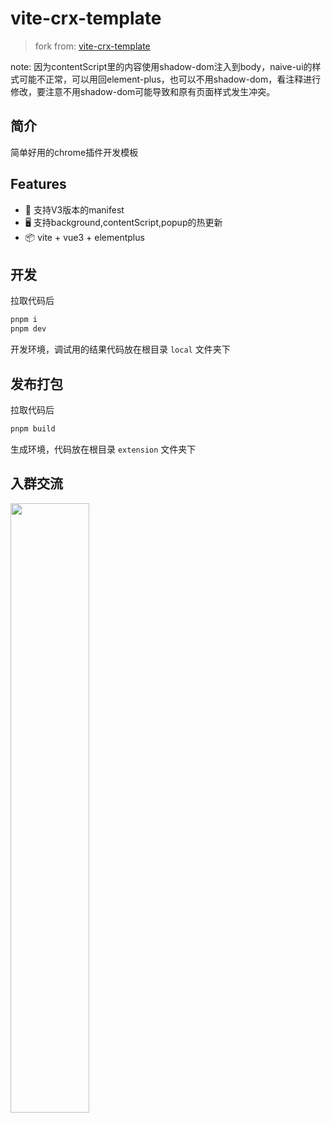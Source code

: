 # vite-crx-template

> fork from: [vite-crx-template](https://github.com/Tinsson/vite-crx-template)

note: 因为contentScript里的内容使用shadow-dom注入到body，naive-ui的样式可能不正常，可以用回element-plus，也可以不用shadow-dom，看注释进行修改，要注意不用shadow-dom可能导致和原有页面样式发生冲突。

## 简介

简单好用的chrome插件开发模板

## Features

- 🚀 支持V3版本的manifest
- 🖥 支持background,contentScript,popup的热更新
- 📦 vite + vue3 + elementplus

## 开发

拉取代码后

```bash
pnpm i
pnpm dev
```
开发环境，调试用的结果代码放在根目录 `local` 文件夹下

## 发布打包

拉取代码后

```bash
pnpm build
```

生成环境，代码放在根目录 `extension` 文件夹下

## 入群交流
<img src="https://img01.yzcdn.cn/upload_files/2022/10/24/FuwLuT7WwQXQS8vVOc2B7zxVhjzF.jpeg" width="50%">

